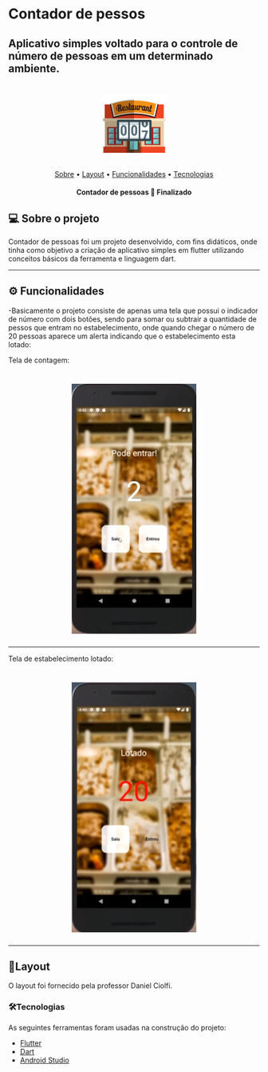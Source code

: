 # Contador de pessos
## Aplicativo simples voltado para o controle de número de pessoas em um determinado ambiente.

<h1 align="center">
  <img title="Contador" height="125" width="125" src="./img-readme/contador-logo.png" />
</h1>

<p align="center">
 <a href="#-sobre-o-projeto">Sobre</a> •
 <a href="#-layout">Layout</a> • 
 <a href="#-funcionalidade">Funcionalidades</a> • 	
 <a href="#-tecnologias">Tecnologias</a>  
</p>

<h4 align="center"> 
	  Contador de pessoas 📱 Finalizado 
</h4>

## 💻 Sobre o projeto

Contador de pessoas foi um projeto desenvolvido, com fins didáticos, onde tinha como 
objetivo a criação de aplicativo simples em flutter utilizando conceitos básicos da ferramenta e linguagem dart.

---

## ⚙ Funcionalidades

-Basicamente o projeto consiste de apenas uma tela que possui o indicador de número com dois botões, sendo para somar ou subtrair a quantidade de pessos que entram
no estabelecimento, onde quando chegar o número de 20 pessoas aparece um alerta indicando que o estabelecimento esta lotado:

  Tela de contagem:
  
  <h1 align="center">
  	<img title="Contador" height="500" width="250" src="./img-readme/contador.png" />
  </h1>
  
  ---
  
  Tela de estabelecimento lotado:
  <h1 align="center">
  	<img title="Contador" height="500" width="250" src="./img-readme/contador-max.png" />
  </h1>
  
  ---     

## 🎨Layout

O layout foi fornecido pela professor 
Daniel Ciolfi.


### 🛠Tecnologias

As seguintes ferramentas foram usadas na construção do projeto:

- [Flutter](https://flutter.dev/?gclsrc=aw.ds&gclid=EAIaIQobChMIjp3C8pSt9AIVrD6tBh3Y0ALjEAAYASAAEgL2hvD_BwE)
- [Dart](https://dart.dev/)
- [Android Studio](https://developer.android.com/studio?hl=pt&gclsrc=aw.ds&gclid=EAIaIQobChMImf6cj5Wt9AIVHR-tBh0uxQXrEAAYASAAEgI1IvD_BwE)



